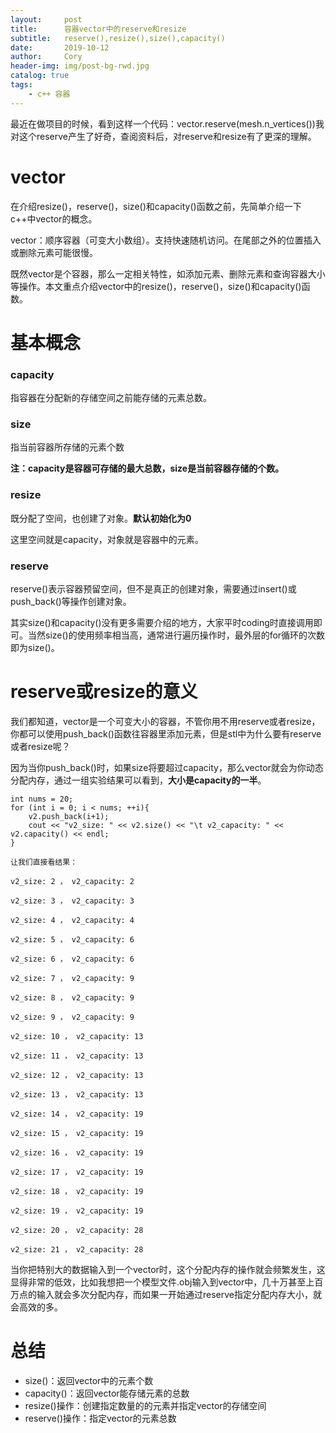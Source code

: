 ```yaml
---
layout:     post
title:      容器vector中的reserve和resize
subtitle:   reserve(),resize(),size(),capacity()
date:       2019-10-12
author:     Cory
header-img: img/post-bg-rwd.jpg
catalog: true
tags:
    - c++ 容器
---
```

最近在做项目的时候，看到这样一个代码：vector.reserve(mesh.n_vertices())我对这个reserve产生了好奇，查阅资料后，对reserve和resize有了更深的理解。
# vector
在介绍resize()，reserve()，size()和capacity()函数之前，先简单介绍一下c++中vector的概念。

vector：顺序容器（可变大小数组）。支持快速随机访问。在尾部之外的位置插入或删除元素可能很慢。

既然vector是个容器，那么一定相关特性，如添加元素、删除元素和查询容器大小等操作。本文重点介绍vector中的resize()，reserve()，size()和capacity()函数。

# 基本概念
### capacity

指容器在分配新的存储空间之前能存储的元素总数。

### size

指当前容器所存储的元素个数

**注：capacity是容器可存储的最大总数，size是当前容器存储的个数。**



### resize
既分配了空间，也创建了对象。**默认初始化为0**

这里空间就是capacity，对象就是容器中的元素。

### reserve
reserve()表示容器预留空间，但不是真正的创建对象，需要通过insert()或push_back()等操作创建对象。

其实size()和capacity()没有更多需要介绍的地方，大家平时coding时直接调用即可。当然size()的使用频率相当高，通常进行遍历操作时，最外层的for循环的次数即为size()。

# reserve或resize的意义
我们都知道，vector是一个可变大小的容器，不管你用不用reserve或者resize，你都可以使用push_back()函数往容器里添加元素，但是stl中为什么要有reserve或者resize呢？

因为当你push_back()时，如果size将要超过capacity，那么vector就会为你动态分配内存，通过一组实验结果可以看到，**大小是capacity的一半**。
```
int nums = 20;
for (int i = 0; i < nums; ++i){
    v2.push_back(i+1);
    cout << "v2_size: " << v2.size() << "\t v2_capacity: " << v2.capacity() << endl;
}

让我们直接看结果：

v2_size: 2 ， v2_capacity: 2

v2_size: 3 ， v2_capacity: 3

v2_size: 4 ， v2_capacity: 4

v2_size: 5 ， v2_capacity: 6

v2_size: 6 ， v2_capacity: 6

v2_size: 7 ， v2_capacity: 9

v2_size: 8 ， v2_capacity: 9

v2_size: 9 ， v2_capacity: 9

v2_size: 10 ， v2_capacity: 13

v2_size: 11 ， v2_capacity: 13

v2_size: 12 ， v2_capacity: 13

v2_size: 13 ， v2_capacity: 13

v2_size: 14 ， v2_capacity: 19

v2_size: 15 ， v2_capacity: 19

v2_size: 16 ， v2_capacity: 19

v2_size: 17 ， v2_capacity: 19

v2_size: 18 ， v2_capacity: 19

v2_size: 19 ， v2_capacity: 19

v2_size: 20 ， v2_capacity: 28

v2_size: 21 ， v2_capacity: 28
```
当你把特别大的数据输入到一个vector时，这个分配内存的操作就会频繁发生，这显得非常的低效，比如我想把一个模型文件.obj输入到vector中，几十万甚至上百万点的输入就会多次分配内存，而如果一开始通过reserve指定分配内存大小，就会高效的多。
# 总结
- size()：返回vector中的元素个数
- capacity()：返回vector能存储元素的总数
- resize()操作：创建指定数量的的元素并指定vector的存储空间
- reserve()操作：指定vector的元素总数
